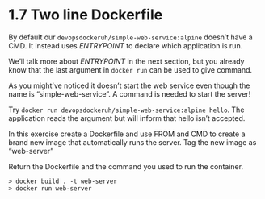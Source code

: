 # 1.7 Two line Dockerfile

By default our `devopsdockeruh/simple-web-service:alpine` doesn’t have a CMD. It instead uses _ENTRYPOINT_ to declare which application is run.

We’ll talk more about _ENTRYPOINT_ in the next section, but you already know that the last argument in `docker run` can be used to give command.

As you might’ve noticed it doesn’t start the web service even though the name is “simple-web-service”. A command is needed to start the server!

Try `docker run devopsdockeruh/simple-web-service:alpine hello`. The application reads the argument but will inform that hello isn’t accepted.

In this exercise create a Dockerfile and use FROM and CMD to create a brand new image that automatically runs the server. Tag the new image as “web-server”

Return the Dockerfile and the command you used to run the container.

```
> docker build . -t web-server
> docker run web-server
```
